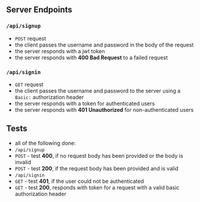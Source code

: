 


## Server Endpoints
### `/api/signup`
* `POST` request
* the client passes the username and password in the body of the request
* the server responds with a jwt token 
* the server  responds with **400 Bad Request** to a failed request

### `/api/signin`
* `GET` request
* the client passes the username and password to the server using a `Basic:` authorization header
* the server  responds with a token for authenticated users
* the server responds with **401 Unauthorized** for non-authenticated users

## Tests
* all of the following done:
* `/api/signup`
* `POST` - test **400**, if no request body has been provided or the body is invalid
* `POST` - test **200**, if the request body has been provided and is valid
* `/api/signin`
* `GET` - test **401**, if the user could not be authenticated
* `GET` - test **200**, responds with token for a request with a valid basic authorization header
